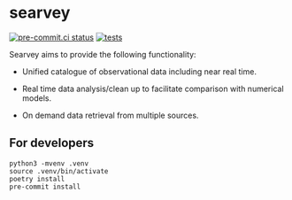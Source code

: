 # searvey

[![pre-commit.ci status](https://results.pre-commit.ci/badge/github/oceanmodeling/searvey/master.svg)](https://results.pre-commit.ci/latest/github/oceanmodeling/searvey/master)
[![tests](https://github.com/oceanmodeling/searvey/actions/workflows/run_tests.yml/badge.svg)](https://github.com/oceanmodeling/searvey/actions/workflows/run_tests.yml)


Searvey aims to provide the following functionality:

- Unified catalogue of observational data including near real time.

- Real time data analysis/clean up to facilitate comparison with numerical models.

- On demand data retrieval from multiple sources.

## For developers

```
python3 -mvenv .venv
source .venv/bin/activate
poetry install
pre-commit install
```
